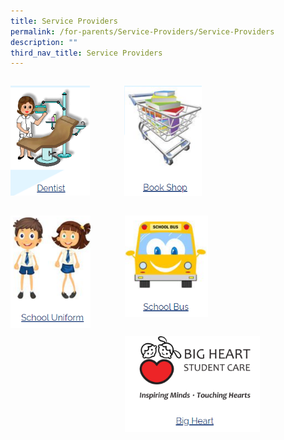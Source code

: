 ```yaml
---
title: Service Providers
permalink: /for-parents/Service-Providers/Service-Providers
description: ""
third_nav_title: Service Providers
---
```

<div>


<div style="float: left">

<a href="/for-parents/Service-Providers/Dentist">

<img src="/images/For%20Parents/Screenshot%202022-08-02%20203218.png"
style="width:70%">

</a>

</div>

<div>

</div>

</div>

<div>


<div style="float: left">

<a href="/for-parents/Service-Providers/Bookshop">

<img src="/images/For%20Parents/Screenshot%202022-08-02%20203253.png"
style="width:70%">

</a>

</div>

<div>

</div>

</div>

<div>

<div style="float: left">

<a href="/for-parents/Service-Providers/School-Uniform">

<img src="/images/For%20Parents/Screenshot%202022-08-02%20203304.png"
style="width:70%">

</a>

</div>

<div>

</div>

</div>

<div>


<div style="float: left">

<a href="/for-parents/Service-Providers/School-Bus">

<img src="/images/For%20Parents/Screenshot%202022-08-02%20203314.png"
style="width:70%">

</a>

</div>

<div>

</div>

</div>


<div>


<div style="float: left">

<a href="[https://www-broadricksec-moe-edu-sg-admin.cwp.sg/cca/uniformed-groups/red-cross](https://www-broadricksec-moe-edu-sg-admin.cwp.sg/cca/uniformed-groups/red-cross)">

<img src="/images/For%20Parents/Screenshot%202022-08-02%20203325.png"
style="width:70%">

</a>

</div>

<div>

</div>

</div>